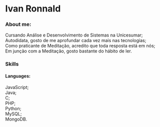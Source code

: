 # Ivan Ronnald

### About me:
Cursando Análise e Desenvolvimento de Sistemas na Unicesumar;  
Autodidata, gosto de me aprofundar cada vez mais nas tecnologias;  
Como praticante de Meditação, acredito que toda resposta está em nós;  
Em junção com a Meditação, gosto bastante do hábito de ler. 

### Skills
#### Languages:
JavaScript;  
Java;  
C;  
PHP;  
Python;  
MySQL;  
MongoDB.
